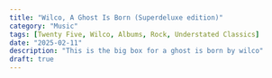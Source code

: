 ```yaml
---
title: "Wilco, A Ghost Is Born (Superdeluxe edition)"
category: "Music"
tags: [Twenty Five, Wilco, Albums, Rock, Understated Classics]
date: "2025-02-11"
description: "This is the big box for a ghost is born by wilco"
draft: true
---
```

